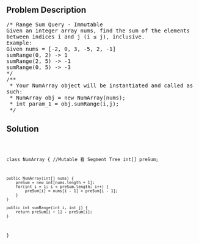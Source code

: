 <!--
<style>
  body { font-family: Arial, sans-serif; }
  .container { max-width: 100%; margin: 0 auto; padding: 10px; }
  .comment-block { max-width: 30%; background-color: #f9f9f9; padding: 10px; border-left: 5px solid #ccc; overflow-wrap: break-word; white-space: pre-wrap; }
  .code-block { background-color: #f4f4f4; padding: 10px; border: 1px solid #ddd; overflow-wrap: break-word; white-space: pre-wrap; }
</style>
-->

<div class='container'>
<h2>Problem Description</h2>
<div class='comment-block'>
<pre>
/* Range Sum Query - Immutable
Given an integer array nums, find the sum of the elements
between indices i and j (i ≤ j), inclusive.
Example:
Given nums = [-2, 0, 3, -5, 2, -1]
sumRange(0, 2) -> 1
sumRange(2, 5) -> -1
sumRange(0, 5) -> -3
*/
/**
 * Your NumArray object will be instantiated and called as
such:
 * NumArray obj = new NumArray(nums);
 * int param_1 = obj.sumRange(i,j);
 */
</pre>
</div>

<h2>Solution</h2>
<div class='code-block'>
<pre><code class='language-java'>

class NumArray {
    //Mutable 看 Segment Tree
    int[] preSum;

    public NumArray(int[] nums) {
        preSum = new int[nums.length + 1];
        for(int i = 1; i < preSum.length; i++) {
            preSum[i] = nums[i - 1] + preSum[i - 1];
        }
    }
    
    public int sumRange(int i, int j) {
        return preSum[j + 1] - preSum[i];
    }
}

</code></pre>
</div>
</div>
